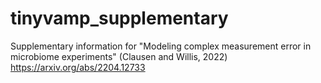 # tinyvamp_supplementary
Supplementary information for "Modeling complex measurement error in microbiome experiments" (Clausen and Willis, 2022) https://arxiv.org/abs/2204.12733
